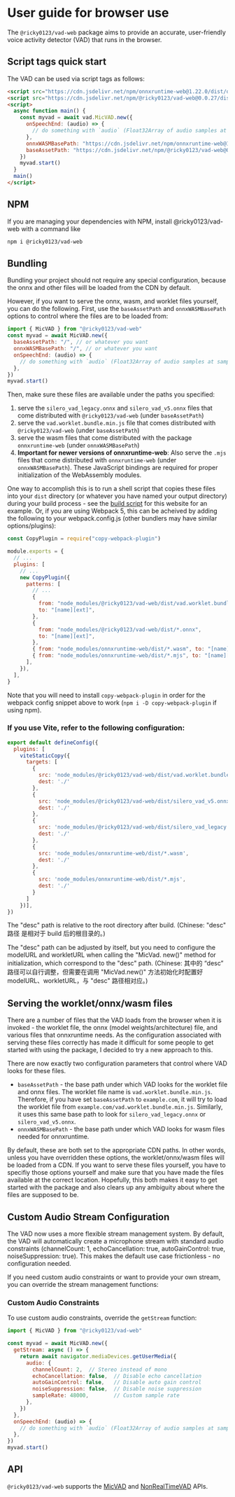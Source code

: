 # User guide for browser use

The `@ricky0123/vad-web` package aims to provide an accurate, user-friendly voice activity detector (VAD) that runs in the browser.

## Script tags quick start
The VAD can be used via script tags as follows:
```html linenums="1"
<script src="https://cdn.jsdelivr.net/npm/onnxruntime-web@1.22.0/dist/ort.js"></script>
<script src="https://cdn.jsdelivr.net/npm/@ricky0123/vad-web@0.0.27/dist/bundle.min.js"></script>
<script>
  async function main() {
    const myvad = await vad.MicVAD.new({
      onSpeechEnd: (audio) => {
        // do something with `audio` (Float32Array of audio samples at sample rate 16000)...
      },
      onnxWASMBasePath: "https://cdn.jsdelivr.net/npm/onnxruntime-web@1.22.0/dist/",
      baseAssetPath: "https://cdn.jsdelivr.net/npm/@ricky0123/vad-web@0.0.27/dist/",
    })
    myvad.start()
  }
  main()
</script>
```

## NPM

If you are managing your dependencies with NPM, install @ricky0123/vad-web with a command like
```bash linenums="1"
npm i @ricky0123/vad-web
```

## Bundling

Bundling your project should not require any special configuration, because the onnx and other files will be loaded from the CDN by default.

However, if you want to serve the onnx, wasm, and worklet files yourself, you can do the following. First, use the `baseAssetPath` and `onnxWASMBasePath` options to control where the files are to be loaded from:

```js linenums="1"
import { MicVAD } from "@ricky0123/vad-web"
const myvad = await MicVAD.new({
  baseAssetPath: "/", // or whatever you want
  onnxWASMBasePath: "/", // or whatever you want
  onSpeechEnd: (audio) => {
    // do something with `audio` (Float32Array of audio samples at sample rate 16000)...
  },
})
myvad.start()
```

Then, make sure these files are available under the paths you specified:

1. serve the `silero_vad_legacy.onnx` and `silero_vad_v5.onnx` files that come distributed with `@ricky0123/vad-web` (under `baseAssetPath`)
2. serve the `vad.worklet.bundle.min.js` file that comes distributed with `@ricky0123/vad-web` (under `baseAssetPath`)
3. serve the wasm files that come distributed with the package `onnxruntime-web` (under `onnxWASMBasePath`)
4. **Important for newer versions of onnxruntime-web**: Also serve the `.mjs` files that come distributed with `onnxruntime-web` (under `onnxWASMBasePath`). These JavaScript bindings are required for proper initialization of the WebAssembly modules.

One way to accomplish this is to run a shell script that copies these files into your `dist` directory (or whatever you have named your output directory) during your build process - see the [build script](https://github.com/ricky0123/vad-site/blob/master/scripts/build.sh) for this website for an example. Or, if you are using Webpack 5, this can be acheived by adding the following to your webpack.config.js (other bundlers may have similar options/plugins):
```js linenums="1"
const CopyPlugin = require("copy-webpack-plugin")

module.exports = {
  // ...
  plugins: [
    // ...
    new CopyPlugin({
      patterns: [
        // ...
        {
          from: "node_modules/@ricky0123/vad-web/dist/vad.worklet.bundle.min.js",
          to: "[name][ext]",
        },
        {
          from: "node_modules/@ricky0123/vad-web/dist/*.onnx",
          to: "[name][ext]",
        },
        { from: "node_modules/onnxruntime-web/dist/*.wasm", to: "[name][ext]" },
        { from: "node_modules/onnxruntime-web/dist/*.mjs", to: "[name][ext]" },
      ],
    }),
  ],
}
```

Note that you will need to install `copy-webpack-plugin` in order for the webpack config snippet above to work (`npm i -D copy-webpack-plugin` if using npm).

### If you use Vite, refer to the following configuration:
```js linenums="1"
export default defineConfig({
  plugins: [
    viteStaticCopy({
      targets: [
        {
          src: 'node_modules/@ricky0123/vad-web/dist/vad.worklet.bundle.min.js',
          dest: './'
        },
        {
          src: 'node_modules/@ricky0123/vad-web/dist/silero_vad_v5.onnx',
          dest: './'
        },
        {
          src: 'node_modules/@ricky0123/vad-web/dist/silero_vad_legacy.onnx',
          dest: './'
        },
        {
          src: 'node_modules/onnxruntime-web/dist/*.wasm',
          dest: './'
        },
        {
          src: 'node_modules/onnxruntime-web/dist/*.mjs',
          dest: './'
        }
      ]
    })],
})
```

The "desc" path is relative to the root directory after build.
(Chinese: "desc" 路径 是相对于 build 后的根目录的。)

The "desc" path can be adjusted by itself, but you need to configure the modelURL and workletURL when calling the "MicVad. new()" method for initialization, which correspond to the "desc" path.
(Chinese: 其中的 “desc” 路径可以自行调整，但需要在调用 "MicVad.new()" 方法初始化时配置好 modelURL、workletURL，与 "desc" 路径相对应。)

## Serving the worklet/onnx/wasm files

There are a number of files that the VAD loads from the browser when it is invoked - the worklet file, the onnx (model weights/architecture) file, and various files that onnxruntime needs. As the configuration associated with serving these files correctly has made it difficult for some people to get started with using the package, I decided to try a new approach to this.

There are now exactly two configuration parameters that control where VAD looks for these files. 

* `baseAssetPath` - the base path under which VAD looks for the worklet file and onnx files. The worklet file name is `vad.worklet.bundle.min.js`. Therefore, if you have set `baseAssetPath` to `example.com`, it will try to load the worklet file from `example.com/vad.worklet.bundle.min.js`. Similarly, it uses this same base path to look for `silero_vad_legacy.onnx` or `silero_vad_v5.onnx`.
* `onnxWASMBasePath` - the base path under which VAD looks for wasm files needed for onnxruntime.

By default, these are both set to the appropriate CDN paths. In other words, unless you have overridden these options, the worklet/onnx/wasm files will be loaded from a CDN. If you want to serve these files yourself, you have to specifiy those options yourself and make sure that you have made the files available at the correct location. Hopefully, this both makes it easy to get started with the package and also clears up any ambiguity about where the files are supposed to be.

## Custom Audio Stream Configuration

The VAD now uses a more flexible stream management system. By default, the VAD will automatically create a microphone stream with standard audio constraints (channelCount: 1, echoCancellation: true, autoGainControl: true, noiseSuppression: true). This makes the default use case frictionless - no configuration needed.

If you need custom audio constraints or want to provide your own stream, you can override the stream management functions:

### Custom Audio Constraints

To use custom audio constraints, override the `getStream` function:

```js linenums="1"
import { MicVAD } from "@ricky0123/vad-web"

const myvad = await MicVAD.new({
  getStream: async () => {
    return await navigator.mediaDevices.getUserMedia({
      audio: {
        channelCount: 2,  // Stereo instead of mono
        echoCancellation: false,  // Disable echo cancellation
        autoGainControl: false,   // Disable auto gain control
        noiseSuppression: false,  // Disable noise suppression
        sampleRate: 48000,        // Custom sample rate
      },
    })
  },
  onSpeechEnd: (audio) => {
    // do something with `audio` (Float32Array of audio samples at sample rate 16000)...
  },
})
myvad.start()
```

## API
`@ricky0123/vad-web` supports the [MicVAD](api.md#micvad) and [NonRealTimeVAD](api.md#nonrealtimevad) APIs.
